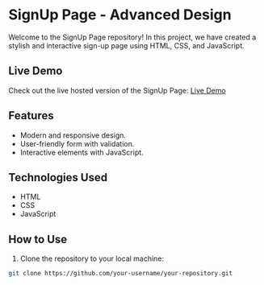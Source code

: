 # SignUp Page - Advanced Design

Welcome to the SignUp Page repository! In this project, we have created a stylish and interactive sign-up page using HTML, CSS, and JavaScript.

## Live Demo

Check out the live hosted version of the SignUp Page: [Live Demo](https://shyam-sardhara-sign-up-page.netlify.app/)

## Features

- Modern and responsive design.
- User-friendly form with validation.
- Interactive elements with JavaScript.

## Technologies Used

- HTML
- CSS
- JavaScript

## How to Use

1. Clone the repository to your local machine:

```bash
git clone https://github.com/your-username/your-repository.git
